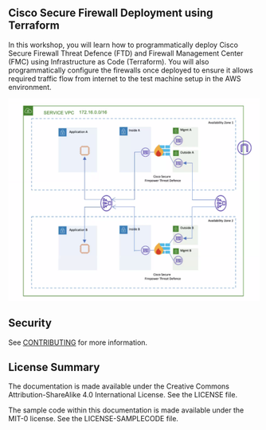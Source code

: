 ## Cisco Secure Firewall Deployment using Terraform

In this workshop, you will learn how to programmatically deploy Cisco Secure Firewall Threat Defence (FTD) and Firewall Management Center (FMC) using Infrastructure as Code (Terraform). You will also programmatically configure the firewalls once deployed to ensure it allows required traffic flow from internet to the test machine setup in the AWS environment.

![Lab Topology](./static/Images/topology.png)

## Security

See [CONTRIBUTING](CONTRIBUTING.md#security-issue-notifications) for more information.

## License Summary

The documentation is made available under the Creative Commons Attribution-ShareAlike 4.0 International License. See the LICENSE file.

The sample code within this documentation is made available under the MIT-0 license. See the LICENSE-SAMPLECODE file.
